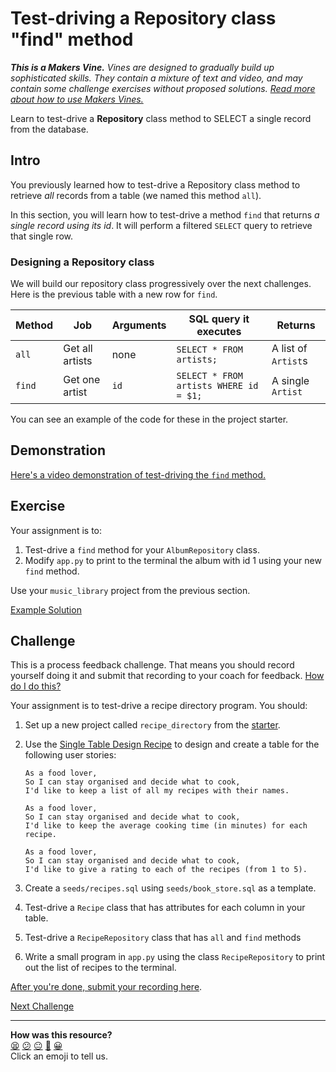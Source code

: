 # Test-driving a Repository class "find" method

_**This is a Makers Vine.** Vines are designed to gradually build up
sophisticated skills. They contain a mixture of text and video, and may contain
some challenge exercises without proposed solutions. [Read more about how to use
Makers
Vines.](https://github.com/makersacademy/course/blob/main/labels/vines.md)_

Learn to test-drive a **Repository** class method to SELECT a single record from
the database.

## Intro

You previously learned how to test-drive a Repository class method to retrieve
_all_ records from a table (we named this method `all`). 

In this section, you will learn how to test-drive a method `find` that returns
_a single record using its id_. It will perform a filtered `SELECT` query to
retrieve that single row.

### Designing a Repository class

We will build our repository class progressively over the next challenges. Here
is the previous table with a new row for `find`.

| Method | Job             | Arguments | SQL query it executes                  | Returns             |
| ------ | --------------- | --------- | -------------------------------------- | ------------------- |
| `all`  | Get all artists | none      | `SELECT * FROM artists;`               | A list of `Artist`s |
| `find` | Get one artist  | `id`      | `SELECT * FROM artists WHERE id = $1;` | A single `Artist`   |

You can see an example of the code for these in the project starter.

## Demonstration

[Here's a video demonstration of test-driving the `find`
method.](https://www.youtube.com/watch?v=POF2BNCBAgI&t=2528s)

## Exercise

Your assignment is to:

1. Test-drive a `find` method for your `AlbumRepository` class.
2. Modify `app.py` to print to the terminal the album with id 1 using your new
   `find` method.

Use your `music_library` project from the previous section.

[Example Solution](https://www.youtube.com/watch?v=POF2BNCBAgI&t=2931s)

## Challenge

This is a process feedback challenge. That means you should record yourself
doing it and submit that recording to your coach for feedback. [How do I do
this?](https://github.com/makersacademy/golden-square/blob/main/pills/process_feedback_challenges.md)

Your assignment is to test-drive a recipe directory program. You should:

1. Set up a new project called `recipe_directory` from the
   [starter](https://github.com/makersacademy/databases-in-python-project-starter).
2. Use the [Single Table Design
   Recipe](../resources/single_table_design_recipe_template.md) to design and create a
   table for the following user stories:

   ```
   As a food lover,
   So I can stay organised and decide what to cook,
   I'd like to keep a list of all my recipes with their names.

   As a food lover,
   So I can stay organised and decide what to cook,
   I'd like to keep the average cooking time (in minutes) for each recipe.

   As a food lover,
   So I can stay organised and decide what to cook,
   I'd like to give a rating to each of the recipes (from 1 to 5).
   ```
  
3. Create a `seeds/recipes.sql` using `seeds/book_store.sql` as a template.
4. Test-drive a `Recipe` class that has attributes for each column in your
   table.
5. Test-drive a `RecipeRepository` class that has `all` and `find` methods
6. Write a small program in `app.py` using the class `RecipeRepository` to print
   out the list of recipes to the terminal.

[After you're done, submit your recording
here](https://airtable.com/shrNFgNkPWr3d63Db?prefill_Item=dbpy_as02).


[Next Challenge](05_designing_schema_two_tables.md)

<!-- BEGIN GENERATED SECTION DO NOT EDIT -->

---

**How was this resource?**  
[😫](https://airtable.com/shrUJ3t7KLMqVRFKR?prefill_Repository=makersacademy%2Fdatabases-in-python&prefill_File=challenges%2F04_test_driving_find_method.md&prefill_Sentiment=😫) [😕](https://airtable.com/shrUJ3t7KLMqVRFKR?prefill_Repository=makersacademy%2Fdatabases-in-python&prefill_File=challenges%2F04_test_driving_find_method.md&prefill_Sentiment=😕) [😐](https://airtable.com/shrUJ3t7KLMqVRFKR?prefill_Repository=makersacademy%2Fdatabases-in-python&prefill_File=challenges%2F04_test_driving_find_method.md&prefill_Sentiment=😐) [🙂](https://airtable.com/shrUJ3t7KLMqVRFKR?prefill_Repository=makersacademy%2Fdatabases-in-python&prefill_File=challenges%2F04_test_driving_find_method.md&prefill_Sentiment=🙂) [😀](https://airtable.com/shrUJ3t7KLMqVRFKR?prefill_Repository=makersacademy%2Fdatabases-in-python&prefill_File=challenges%2F04_test_driving_find_method.md&prefill_Sentiment=😀)  
Click an emoji to tell us.

<!-- END GENERATED SECTION DO NOT EDIT -->
